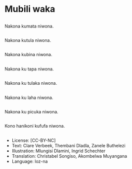 # Mubili waka

##
Nakona kumata niwona.

##
Nakona kutula niwona.

##
Nakona kubina niwona.

##
Nakona ku tapa niwona.

##
Nakona ku tulaka niwona.

##
Nakona ku laha niwona.

##
Nakona ku picuka niwona.

##
Kono hanikoni kufufa niwona.

##
* License: [CC-BY-NC]
* Text: Clare Verbeek, Thembani Dladla, Zanele Buthelezi
* Illustration: Mlungisi Dlamini, Ingrid Schechter
* Translation: Christabel Songiso, Akombelwa Muyangana
* Language: loz-na
